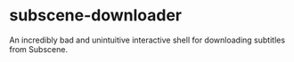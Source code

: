 # subscene-downloader
An incredibly bad and unintuitive interactive shell for downloading subtitles from Subscene.

